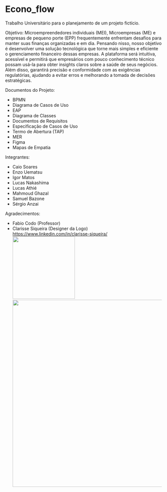 # Econo_flow
Trabalho Universitário para o planejamento de um projeto fictício. 

Objetivo:
Microempreendedores individuais (MEI), Microempresas (ME) e empresas de
pequeno porte (EPP) frequentemente enfrentam desafios para manter suas
finanças organizadas e em dia. Pensando nisso, nosso objetivo é desenvolver uma
solução tecnológica que torne mais simples e eficiente o gerenciamento financeiro
dessas empresas. A plataforma será intuitiva, acessível e permitirá que empresários
com pouco conhecimento técnico possam usá-la para obter insights claros sobre a
saúde de seus negócios. Além disso, garantirá precisão e conformidade com as
exigências regulatórias, ajudando a evitar erros e melhorando a tomada de decisões
estratégicas.

Documentos do Projeto:
- BPMN
- Diagrama de Casos de Uso
- EAP
- Diagrama de Classes
- Documentos de Requisitos
- Especificação de Casos de Uso
- Termo de Abertura (TAP)
- MER
- Figma
- Mapas de Empatia

Integrantes:
- Caio Soares
- Enzo Uematsu
- Igor Matos
- Lucas Nakashima
- Lucas Athié
- Mahmoud Ghazal
- Samuel Bazone
- Sérgio Anzai

Agradecimentos:
- Fabio Codo (Professor)
- Clarisse Siqueira (Designer da Logo)
  https://www.linkedin.com/in/clarisse-siqueira/
  <img width="200px" src="https://img.notionusercontent.com/s3/prod-files-secure%2Faa896496-5195-4504-a425-a04ce553f654%2F43c54a9e-588a-4968-b70e-1b6ee35f0189%2FLogo_Simples.svg/size/?exp=1749404479&sig=Zf7hdLmFmX4iYow8t7UMl-wnEDTiRFhfsO436Cr8GGo&id=3330f266-dd8b-4713-8e5e-5fa3a0b730e0&table=block" />
  <img width="600px" src="https://img.notionusercontent.com/s3/prod-files-secure%2Faa896496-5195-4504-a425-a04ce553f654%2Fbc4e9ba4-6e57-4880-b0f0-225d96102b83%2FGroup_1_(1).png/size/w=1830?exp=1749404480&sig=WZOTeWmIZgA3yEoUKUdFasAAXMo5PITmXyTvMOdF9JY&id=3330f266-dd8b-4713-8e5e-5fa3a0b730e0&table=block" />

